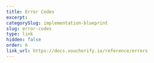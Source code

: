 ```yaml
---
title: Error Codes
excerpt: 
categorySlug: implementation-blueprint
slug: error-codes
type: link
hidden: false
order: 6
link_url: https://docs.voucherify.io/reference/errors
---
```

